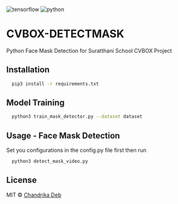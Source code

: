 ![tensorflow](https://img.shields.io/badge/TensorFlow-FF6F00?style=for-the-badge&logo=tensorflow&logoColor=white)
![python](https://img.shields.io/badge/Python-3776AB?style=for-the-badge&logo=python&logoColor=white)

# CVBOX-DETECTMASK
Python Face Mask Detection for Suratthani School CVBOX Project
## Installation

```bash
  pip3 install -r requirements.txt
```
    
## Model Training

```bash
  python3 train_mask_detector.py --dataset dataset
```
## Usage - Face Mask Detection

Set you configurations in the config.py file first then run
```bash
  python3 detect_mask_video.py
```
## License
MIT © [Chandrika Deb](https://github.com/chandrikadeb7/Face-Mask-Detection/blob/master/LICENSE)
